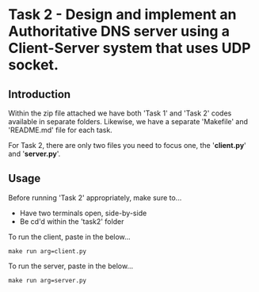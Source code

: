 # Task 2 - **Design and implement an Authoritative DNS server using a Client-Server system that uses UDP socket.**

## Introduction

Within the zip file attached we have both 'Task 1' and 'Task 2' codes available in separate folders. Likewise, we have a separate 'Makefile' and 'README.md' file for each task.

For Task 2, there are only two files you need to focus one, the '**client.py**' and '**server.py**'.

## Usage

Before running 'Task 2' appropriately, make sure to...
 - Have two terminals open, side-by-side
 - Be cd'd within the 'task2' folder

To run the client, paste in the below...

    make run arg=client.py

To run the server, paste in the below...

    make run arg=server.py

